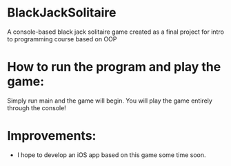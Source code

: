 # BlackJackSolitaire
A console-based black jack solitaire game created as a final project for intro to programming course based on OOP

# How to run the program and play the game:
Simply run main and the game will begin. You will play the game entirely through the console!

# Improvements:
- I hope to develop an iOS app based on this game some time soon.
